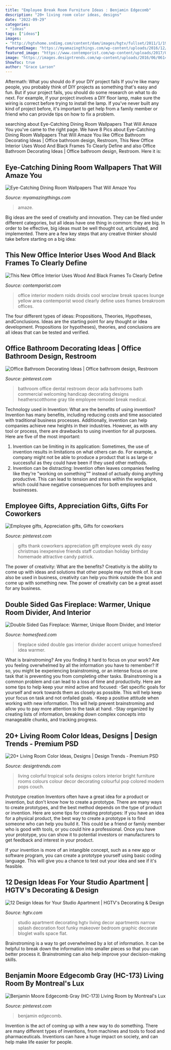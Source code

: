 ```yaml
---
title: "Employee Break Room Furniture Ideas : Benjamin Edgecomb"
description: "20+ living room color ideas, designs"
date: "2022-09-29"
categories:
- "ideas"
tags: ["ideas"]
images:
- "http://hgtvhome.sndimg.com/content/dam/images/hgtv/fullset/2011/1/19/1/RMS_Wicket47-small-apartment-graphic-wallpaper-green-features_s3x4.jpg.rend.hgtvcom.1280.1707.suffix/1400957002504.jpeg"
featuredImage: "https://myamazingthings.com/wp-content/uploads/2016/12/dining-room-with-wallpaper-and-coffered-ceiling-683x1024.jpg"
featured_image: "https://www.contemporist.com/wp-content/uploads/2017/08/modern-office-interior-breakroom-lounge-210817-112-10-800x525.jpg"
image: "https://images.designtrends.com/wp-content/uploads/2016/06/06142017/Colorful-Sofa-Set-Tropical-Living-Room-Design.jpg"
ShowToc: true
author: "Grace Larson"
---
```



Aftermath: What you should do if your DIY project fails
If you're like many people, you probably think of DIY projects as something that's easy and fun. But if your project fails, you should do some research on what to do next. For example, if your project involves a DIY floor lamp, make sure the wiring is correct before trying to install the lamp. If you've never built any kind of project before, it's important to get help from a family member or friend who can provide tips on how to fix a problem.

	

		
searching about Eye-Catching Dining Room Wallpapers That Will Amaze You you've came to the right page. We have 8 Pics about Eye-Catching Dining Room Wallpapers That Will Amaze You like Office Bathroom Decorating Ideas | Office bathroom design, Restroom, This New Office Interior Uses Wood And Black Frames To Clearly Define and also Office Bathroom Decorating Ideas | Office bathroom design, Restroom. Here it is:
		
    
## Eye-Catching Dining Room Wallpapers That Will Amaze You

<img loading=lazy src="https://myamazingthings.com/wp-content/uploads/2016/12/dining-room-with-wallpaper-and-coffered-ceiling-683x1024.jpg" onerror="this.onerror=null;this.src='https://tse4.mm.bing.net/th?id=OIP.9qW9TucVQsmCcNtDt-ipnwHaLG&amp;pid=15.1';" alt="Eye-Catching Dining Room Wallpapers That Will Amaze You">

_Source: myamazingthings.com_

>amaze. 

	

Big ideas are the seed of creativity and innovation. They can be filed under different categories, but all ideas have one thing in common: they are big. In order to be effective, big ideas must be well thought out, articulated, and implemented. There are a few key steps that any creative thinker should take before starting on a big idea: 

    
## This New Office Interior Uses Wood And Black Frames To Clearly Define

<img loading=lazy src="https://www.contemporist.com/wp-content/uploads/2017/08/modern-office-interior-breakroom-lounge-210817-112-10-800x525.jpg" onerror="this.onerror=null;this.src='https://tse3.mm.bing.net/th?id=OIP.F8Zelpoi1S5W7F-ZBDOUZgHaE3&amp;pid=15.1';" alt="This New Office Interior Uses Wood And Black Frames To Clearly Define">

_Source: contemporist.com_

>office interior modern roids droids cool wroclaw break spaces lounge yellow area contemporist wood clearly define uses frames breakroom offices. 

	

The four different types of ideas: Propositions, Theories, Hypotheses, andConclusions.
Ideas are the starting point for any thought or idea development. Propositions (or hypotheses), theories, and conclusions are all ideas that can be tested and verified.

    
## Office Bathroom Decorating Ideas | Office Bathroom Design, Restroom

<img loading=lazy src="https://i.pinimg.com/736x/dc/af/27/dcaf278404b97989c4748f2282781266.jpg" onerror="this.onerror=null;this.src='https://tse3.mm.bing.net/th?id=OIP.73hELCe42r0r8HlpBUo3NgHaLG&amp;pid=15.1';" alt="Office Bathroom Decorating Ideas | Office bathroom design, Restroom">

_Source: pinterest.com_

>bathroom office dental restroom decor ada bathrooms bath commercial welcoming handicap decorating designs heatherscotthome gray tile employee remodel break medical. 

	

Technology used in Invention: What are the benefits of using invention?
Invention has many benefits, including reducing costs and time associated with traditional business processes. Additionally, invention can help companies achieve new heights in their industries. However, as with any tool or process, there are drawbacks to using invention for all purposes. Here are five of the most important: 
1) Invention can be limiting in its application: Sometimes, the use of invention results in limitations on what others can do. For example, a company might not be able to produce a product that is as large or successful as they could have been if they used other methods. 
2) Invention can be distracting: Invention often leaves companies feeling like they're "working on something™" instead of actually doing anything productive. This can lead to tension and stress within the workplace, which could have negative consequences for both employees and businesses.

    
## Employee Gifts, Appreciation Gifts, Gifts For Coworkers

<img loading=lazy src="https://i.pinimg.com/736x/fd/4b/ea/fd4bea59047965492628b0a1afc3e557--employee-gifts-employee-appreciation.jpg" onerror="this.onerror=null;this.src='https://tse3.mm.bing.net/th?id=OIP.E9eFSSKl5BAVNjWSvnCRvgHaFj&amp;pid=15.1';" alt="Employee gifts, Appreciation gifts, Gifts for coworkers">

_Source: pinterest.com_

>gifts thank coworkers appreciation gift employee week diy easy christmas inexpensive friends staff custodian holiday birthday homemade attractive candy patrick. 

	

The power of creativity: What are the benefits?
Creativity is the ability to come up with ideas and solutions that other people may not think of. It can also be used in business, creativity can help you think outside the box and come up with something new. The power of creativity can be a great asset for any business.

    
## Double Sided Gas Fireplace: Warmer, Unique Room Divider, And Interior

<img loading=lazy src="https://homesfeed.com/wp-content/uploads/2016/03/Double-sided-gas-fireplace-idea-with-thin-black-frame-and-curved-shape-on-top.jpg" onerror="this.onerror=null;this.src='https://tse3.mm.bing.net/th?id=OIP.dffycPrLnHd9ja6ybQFYwgHaFj&amp;pid=15.1';" alt="Double Sided Gas Fireplace: Warmer, Unique Room Divider, and Interior">

_Source: homesfeed.com_

>fireplace sided double gas interior divider accent unique homesfeed idea warmer. 

	

What is brainstroming?
Are you finding it hard to focus on your work? Are you feeling overwhelmed by all the information you have to remember? If so, you might be experiencing brainstroming, or an intense focus on one task that is preventing you from completing other tasks. Brainstroming is a common problem and can lead to a loss of time and productivity. Here are some tips to help keep your mind active and focused: 
-Set specific goals for yourself and work towards them as closely as possible. This will help keep your focus on task and not onfailed goals. 
-Keep a positive attitude when working with new information. This will help prevent brainstroming and allow you to pay more attention to the task at hand. 
-Stay organized by creating lists of information, breaking down complex concepts into manageable chunks, and tracking progress.

    
## 20+ Living Room Color Ideas, Designs | Design Trends - Premium PSD

<img loading=lazy src="https://images.designtrends.com/wp-content/uploads/2016/06/06142017/Colorful-Sofa-Set-Tropical-Living-Room-Design.jpg" onerror="this.onerror=null;this.src='https://tse3.mm.bing.net/th?id=OIP.dUJgZFe7oeKHmu8cwCpo4wHaJ6&amp;pid=15.1';" alt="20+ Living Room Color Ideas, Designs | Design Trends - Premium PSD">

_Source: designtrends.com_

>living colorful tropical sofa designs colors interior bright furniture rooms colours colour decor decorating colourful pop colored modern pops couch. 

	

Prototype creation
Inventors often have a great idea for a product or invention, but don't know how to create a prototype. There are many ways to create prototypes, and the best method depends on the type of product or invention. Here are some tips for creating prototypes:
If you have an idea for a physical product, the best way to create a prototype is to find someone who can help you build it. This could be a friend or family member who is good with tools, or you could hire a professional. Once you have your prototype, you can show it to potential investors or manufacturers to get feedback and interest in your product.

If your invention is more of an intangible concept, such as a new app or software program, you can create a prototype yourself using basic coding language. This will give you a chance to test out your idea and see if it's feasible.

    
## 12 Design Ideas For Your Studio Apartment | HGTV&#039;s Decorating &amp; Design

<img loading=lazy src="http://hgtvhome.sndimg.com/content/dam/images/hgtv/fullset/2011/1/19/1/RMS_Wicket47-small-apartment-graphic-wallpaper-green-features_s3x4.jpg.rend.hgtvcom.1280.1707.suffix/1400957002504.jpeg" onerror="this.onerror=null;this.src='https://tse4.mm.bing.net/th?id=OIP.KoZykTkQaFEts4S4C4Q7KAHaJ4&amp;pid=15.1';" alt="12 Design Ideas for Your Studio Apartment | HGTV&#039;s Decorating &amp; Design">

_Source: hgtv.com_

>studio apartment decorating hgtv living decor apartments narrow splash decoration foot funky makeover bedroom graphic decorate bloglet walls space flat. 

	

Brainstroming is a way to get overwhelmed by a lot of information. It can be helpful to break down the information into smaller pieces so that you can better process it. Brainstroming can also help improve your decision-making skills.

    
## Benjamin Moore Edgecomb Gray (HC-173) Living Room By Montreal&#039;s Lux

<img loading=lazy src="https://i.pinimg.com/736x/a9/a4/a9/a9a4a90d55941e75ba9ec0c36c182d4f.jpg" onerror="this.onerror=null;this.src='https://tse2.mm.bing.net/th?id=OIP.gN-RzV_aiHx3aE5d3pXhywHaE8&amp;pid=15.1';" alt="Benjamin Moore Edgecomb Gray (HC-173) Living Room by Montreal&#039;s Lux">

_Source: pinterest.com_

>benjamin edgecomb. 

	

Invention is the act of coming up with a new way to do something. There are many different types of inventions, from machines and tools to food and pharmaceuticals. Inventions can have a huge impact on society, and can help make life easier for people.

